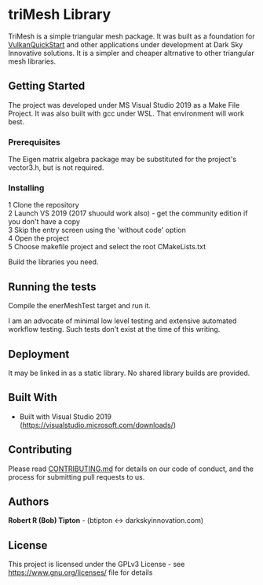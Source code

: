 # triMesh Library

TriMesh is a simple triangular mesh package. It was built as a foundation for [VulkanQuickStart](https://github.com/btipton-ds/VulkanQuickStart) and other applications under development at Dark Sky Innovative solutions. It is a simpler and cheaper altrnative to other triangular mesh libraries.

## Getting Started

The project was developed under MS Visual Studio 2019 as a Make File Project. It was also built with gcc under WSL. That environment will work best.

### Prerequisites

The Eigen matrix algebra package may be substituted for the project's vector3.h, but is not required.

### Installing

1 Clone the repository  
2 Launch VS 2019 (2017 shuould work also) - get the community edition if you don't have a copy  
3 Skip the entry screen using the 'without code' option  
4 Open the project  
5 Choose makefile project and select the root CMakeLists.txt  

Build the libraries you need.

## Running the tests

Compile the enerMeshTest target and run it.

I am an advocate of minimal low level testing and extensive automated workflow testing. Such tests don't exist at the time of this writing.

## Deployment

It may be linked in as a static library. No shared library builds are provided.

## Built With

* Built with Visual Studio 2019 (https://visualstudio.microsoft.com/downloads/)

## Contributing

Please read [CONTRIBUTING.md](https://gist.github.com/PurpleBooth/b24679402957c63ec426) for details on our code of conduct, and the process for submitting pull requests to us.


## Authors

**Robert R (Bob) Tipton** - (btipton <-> darkskyinnovation.com)

## License

This project is licensed under the GPLv3 License - see <https://www.gnu.org/licenses/> file for details

